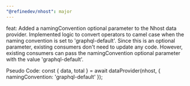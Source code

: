 ```yaml
---
"@refinedev/nhost": major
---
```


feat: Added a namingConvention optional parameter to the Nhost data provider. Implemented logic to convert operators to camel case when the naming convention is set to 'graphql-default'. Since this is an optional parameter, existing consumers don't need to update any code. However, existing consumers can pass the namingConvention optional parameter with the value 'graphql-default'.

Pseudo Code:
const { data, total } = await dataProvider(nhost, { 
    namingConvention: 'graphql-default'
});